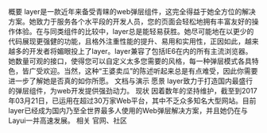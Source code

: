 概要 layer是一款近年来备受青睐的web弹层组件，这完全得益于她全方位的解决方案。她致力于服务各个水平段的开发人员，您的页面会轻松地拥有丰富友好的操作体验。在与同类组件的比较中，layer总是能轻易获胜。她尽可能地在以更少的代码展现更强健的功能，且格外注重性能的提升、易用和实用性，正因如此，越来越多的开发者将媚眼投上了layer。layer兼容了包括IE6在内的所有主流浏览器。 她数量可观的接口，使得您可以自定义太多您需要的风格，每一种弹层模式各具特色，皆广受欢迎。当然，这种“王婆卖瓜”的陈述听起来总是有点难受，因此你需要进一步了解她是否真的如你所愿。 文档与演示 愿景 layer致力于打造国内最盛行的弹层组件，为web开发提供强劲动力。 现状 因着数年的坚持维护，截至到2017年03月21日，已运用在超过30万家Web平台，其中不乏众多知名大型网站。目前layer已经成为国内乃至全世界最多人使用的Web弹层解决方案，并且她仍在与Layui一并高速发展。 相关 官网、社区